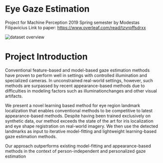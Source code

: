 # Eye Gaze Estimation
Project for Machine Perception 2019 Spring semester by Modestas Filipavicius
Link to paper: https://www.overleaf.com/read/tzvrpffsdrxx

![dataset overview](https://github.com/mfilipav/compVisionEyeGazeEstimation/figures/hiliges_fig.jpg)


# Project Introduction
Conventional feature-based and model-based gaze estimation methods have proven to perform well in settings with controlled illumination and specialized cameras. In unconstrained real-world settings, however, such methods are surpassed by recent appearance-based methods due to difficulties in modeling factors such as illuminationchanges and other visual artifacts.

We present a novel learning based method for eye region landmark localization that enables conventional methods to be competitive to latest appearance-based methods. Despite having been trained exclusively on synthetic data, our method exceeds the state of the art for iris localization and eye shape registration on real-world imagery. We then use the detected landmarks as input to iterative model-fitting and lightweight learning-based gaze estimation methods. 

Our approach outperforms existing model-fitting and appearance-based methods in the context of person-independent and personalized gaze estimation 
